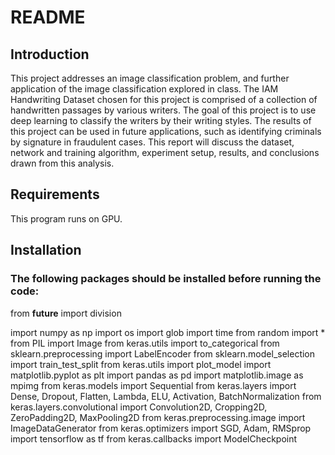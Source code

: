# README
## Introduction

This project addresses an image classification problem, and further application of the image classification explored in class. The IAM Handwriting Dataset chosen for this project is comprised of a collection of handwritten passages by various writers. The goal of this project is to use deep learning to classify the writers by their writing styles. The results of this project can be used in future applications, such as identifying criminals by signature in fraudulent cases. This report will discuss the dataset, network and training algorithm, experiment setup, results, and conclusions drawn from this analysis.

## Requirements 
This program runs on GPU. 

## Installation

### The following packages should be installed before running the code:

from __future__ import division

import numpy as np
import os
import glob
import time
from random import *
from PIL import Image
from keras.utils import to_categorical
from sklearn.preprocessing import LabelEncoder
from sklearn.model_selection import train_test_split
from keras.utils import plot_model
import matplotlib.pyplot as plt
import pandas as pd
import matplotlib.image as mpimg
from keras.models import Sequential
from keras.layers import Dense, Dropout, Flatten, Lambda, ELU, Activation, BatchNormalization
from keras.layers.convolutional import Convolution2D, Cropping2D, ZeroPadding2D, MaxPooling2D
from keras.preprocessing.image import ImageDataGenerator
from keras.optimizers import SGD, Adam, RMSprop
import tensorflow as tf
from keras.callbacks import ModelCheckpoint
